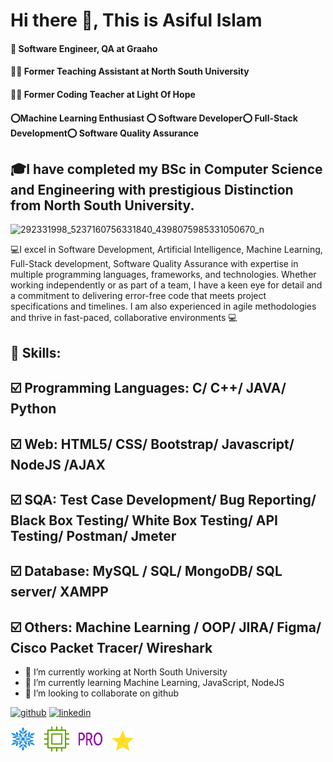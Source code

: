 # Hi there  👋, This is Asiful Islam

#### 💼 Software Engineer, QA at Graaho
#### 👨‍🏫 Former Teaching Assistant at North South University
#### 👨‍🏫 Former Coding Teacher at Light Of Hope

#### ⭕Machine Learning Enthusiast ⭕ Software Developer⭕ Full-Stack Development⭕ Software Quality Assurance
## 🎓I have completed my BSc in Computer Science and Engineering with prestigious Distinction from North South University.
![292331998_5237160756331840_4398075985331050670_n](https://github.com/sheikh-asiful-islam/sheikh-asiful-islam/assets/51376551/d158b5dc-6acf-4712-b5b2-51c254e9a2d6)




💻I excel in Software Development, Artificial Intelligence, Machine Learning, Full-Stack development, Software Quality Assurance with expertise in multiple programming languages, frameworks, and technologies. Whether working independently or as part of a team, I have a keen eye for detail and a commitment to delivering error-free code that meets project specifications and timelines. I am also experienced in agile methodologies and thrive in fast-paced, collaborative environments 💻


## :notebook_with_decorative_cover: Skills:
## :ballot_box_with_check:   Programming Languages: C/ C++/ JAVA/ Python
## :ballot_box_with_check:   Web: HTML5/ CSS/ Bootstrap/ Javascript/ NodeJS /AJAX
## :ballot_box_with_check:   SQA: Test Case Development/ Bug Reporting/ Black Box Testing/ White Box Testing/ API Testing/ Postman/ Jmeter
## :ballot_box_with_check:   Database: MySQL / SQL/ MongoDB/ SQL server/ XAMPP
## :ballot_box_with_check:   Others: Machine Learning / OOP/ JIRA/ Figma/ Cisco Packet Tracer/ Wireshark


- 🔭 I’m currently working at North South University
- 🌱 I’m currently learning Machine Learning, JavaScript, NodeJS
- 👯 I’m looking to collaborate on github




[<img src='https://cdn.jsdelivr.net/npm/simple-icons@3.0.1/icons/github.svg' alt='github' height='40'>](https://github.com/https://github.com/ABmaxplunck)  [<img src='https://cdn.jsdelivr.net/npm/simple-icons@3.0.1/icons/linkedin.svg' alt='linkedin' height='40'>](https://www.linkedin.com/in/https://www.linkedin.com/in/asiful-bijoy-64b55a183//)  

<a href='https://archiveprogram.github.com/'><img src='https://raw.githubusercontent.com/acervenky/animated-github-badges/master/assets/acbadge.gif' width='40' height='40'></a> <a href='https://docs.github.com/en/developers'><img src='https://raw.githubusercontent.com/acervenky/animated-github-badges/master/assets/devbadge.gif' width='40' height='40'></a> <a href='https://github.com/pricing'><img src='https://raw.githubusercontent.com/acervenky/animated-github-badges/master/assets/pro.gif' width='40' height='40'></a> <a href='https://stars.github.com/'><img src='https://raw.githubusercontent.com/acervenky/animated-github-badges/master/assets/starbadge.gif' width='35' height='35'></a> 
